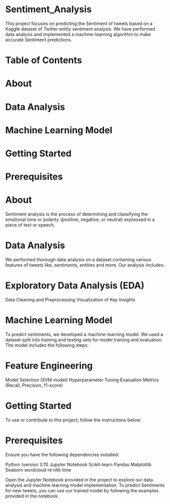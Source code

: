 # Sentiment_Analysis
This project focuses on predicting the Sentiment of tweets based on a Kaggle dataset of Twitter entity sentiment analysis. We have performed data analysis and implemented a machine-learning algorithm to make accurate Sentiment predictions.

# Table of Contents
# About
# Data Analysis
# Machine Learning Model
# Getting Started
# Prerequisites

# About
Sentiment analysis is the process of determining and classifying the emotional tone or polarity (positive, negative, or neutral) expressed in a piece of text or speech.

# Data Analysis
We performed thorough data analysis on a dataset containing various features of tweets like, sentiments, entities and more. Our analysis includes:

# Exploratory Data Analysis (EDA)
Data Cleaning and Preprocessing
Visualization of Key Insights

# Machine Learning Model
To predict sentiments, we developed a machine-learning model. We used a dataset split into training and testing sets for model training and evaluation. The model includes the following steps:

# Feature Engineering
Model Selection (SVM model)
Hyperparameter Tuning
Evaluation Metrics (Recall, Precision, f1-score)

# Getting Started
To use or contribute to this project, follow the instructions below:

# Prerequisites
Ensure you have the following dependencies installed:

Python (version 3.11)
Jupyter Notebook
Scikit-learn
Pandas
Matplotlib
Seaborn
wordcloud
re
nltk
time

Open the Jupyter Notebook provided in the project to explore our data analysis and machine learning model implementation.
To predict Sentiments for new tweets, you can use our trained model by following the examples provided in the notebook.
